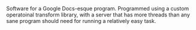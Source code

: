 Software for a Google Docs-esque program.
Programmed using a custom operatoinal transform library, with a server that has more threads than any sane program should need for running a relatively easy task.